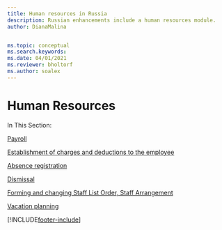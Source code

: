 ```yaml
---
title: Human resources in Russia
description: Russian enhancements include a human resources module.
author: DianaMalina


ms.topic: conceptual
ms.search.keywords:
ms.date: 04/01/2021
ms.reviewer: bholtorf
ms.author: soalex
---
```


# Human Resources

In This Section:

[Payroll](Payroll.md)

[Establishment of charges and deductions to the employee](Establishment-of-charges-and-deductions-to-the-employee.md)

[Absence registration](Absence-registration.md)

[Dismissal](Dismissal.md)

[Forming and changing Staff List Order, Staff Arrangement](Forming-and-changing-Staff-List-Order-Staff-Arrangement.md)

[Vacation planning](Vacation-planning.md)


[!INCLUDE[footer-include](../../includes/footer-banner.md)]